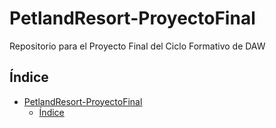 # PetlandResort-ProyectoFinal
 Repositorio para el Proyecto Final del Ciclo Formativo de DAW
## Índice
- [PetlandResort-ProyectoFinal](#petlandresort-proyectofinal)
  - [Índice](#índice)

